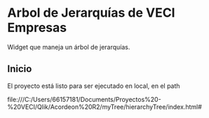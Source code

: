 # Arbol de Jerarquías de VECI Empresas
Widget que maneja un árbol de jerarquías.

## Inicio
El proyecto está listo para ser ejecutado en local, en el path

file:///C:/Users/66157181/Documents/Proyectos%20-%20VECI/Qlik/Acordeon%20R2/myTree/hierarchyTree/index.html#
